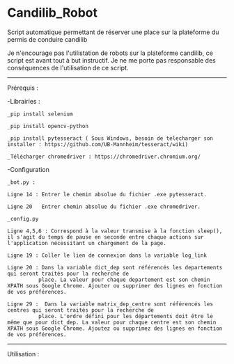 # Candilib_Robot
Script automatique permettant de réserver une place sur la plateforme du permis de conduire candilib

Je n'encourage pas l'utilistation de robots sur la plateforme candilib, ce script est avant tout à but instructif.
Je ne me porte pas responsable des conséquences de l'utilisation de ce script.

___________________________________________________

Prérequis :
 
 -Librairies :
 
    _pip install selenium
 
    _pip install opencv-python
  
    _pip install pytesseract ( Sous Windows, besoin de telecharger son installer : https://github.com/UB-Mannheim/tesseract/wiki)
  
    _Télécharger chromedriver : https://chromedriver.chromium.org/
  
 -Configuration 
    
    _bot.py :
    
    Ligne 14 : Entrer le chemin absolue du fichier .exe pytesseract.
    
    Ligne 20   Entrer chemin absolue du fichier .exe chromedriver.
    
    _config.py
    
    Ligne 4,5,6 : Correspond à la valeur transmise à la fonction sleep(), il s'agit du temps de pause en seconde entre chaque actions sur l'application nécessitant un chargement de la page.
    
    Ligne 19 : Coller le lien de connexion dans la variable log_link
    
    Ligne 20 : Dans la variable dict_dep sont référencés les departements qui seront traités pour la recherche de   
              place. La valeur pour chaque departement est son chemin XPATH sous Google Chrome. Ajouter ou supprimer des lignes en fonction de vos préférences. 
    
    Ligne 29 :  Dans la variable matrix_dep_centre sont référencés les centres qui seront traités pour la recherche de   
              place. L'ordre défini pour les départements doit être le même que pour dict_dep. La valeur pour chaque centre est son chemin XPATH sous Google Chrome. Ajoutez ou supprimez des lignes en fonction de vos préférences.
___________________________________________________

Utilisation :
